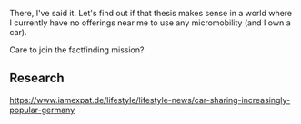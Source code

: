 There, I've said it. Let's find out if that thesis makes sense in a world where I currently have no offerings near me to use any micromobility (and I own a car).

Care to join the factfinding mission? 

## Research
https://www.iamexpat.de/lifestyle/lifestyle-news/car-sharing-increasingly-popular-germany

